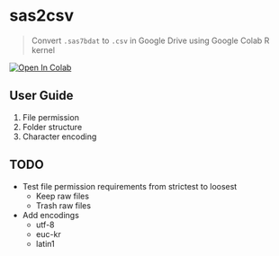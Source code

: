 # sas2csv
> Convert `.sas7bdat` to `.csv` in Google Drive using Google Colab R kernel

[![Open In Colab](https://colab.research.google.com/assets/colab-badge.svg)](https://colab.research.google.com/github/woncoh1/sas2csv/blob/main/sas2csv.ipynb)

## User Guide
1. File permission
2. Folder structure
3. Character encoding

## TODO
- Test file permission requirements from strictest to loosest
  - Keep raw files
  - Trash raw files
- Add encodings
  - utf-8
  - euc-kr
  - latin1
